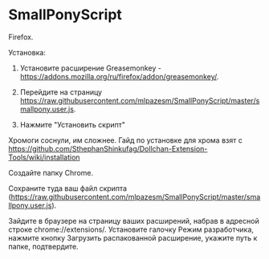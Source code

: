 SmallPonyScript
===============
Firefox.

Установка:

1. Установите расширение Greasemonkey - https://addons.mozilla.org/ru/firefox/addon/greasemonkey/.

2. Перейдите на страницу https://raw.githubusercontent.com/mlpazesm/SmallPonyScript/master/smallpony.user.js.

3. Нажмите "Установить скрипт"



Хромоги соснули, им сложнее. Гайд по установке для хрома взят с https://github.com/SthephanShinkufag/Dollchan-Extension-Tools/wiki/installation


Создайте папку Chrome.

Сохраните туда ваш файл скрипта (https://raw.githubusercontent.com/mlpazesm/SmallPonyScript/master/smallpony.user.js).
    
Зайдите в браузере на страницу ваших расширений, набрав в адресной строке chrome://extensions/. Установите галочку Режим разработчика, нажмите кнопку Загрузить распакованной расширение, укажите путь к папке, подтвердите.
